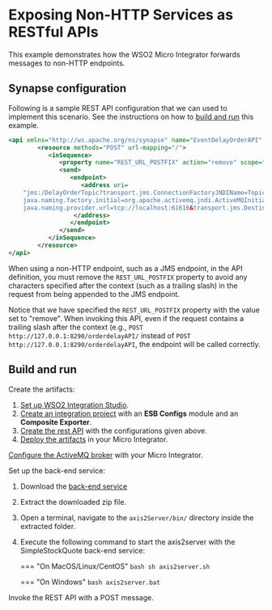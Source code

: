 # Exposing Non-HTTP Services as RESTful APIs
This example demonstrates how the WSO2 Micro Integrator forwards messages to non-HTTP endpoints.

## Synapse configuration

Following is a sample REST API configuration that we can used to implement this scenario. See the instructions on how to [build and run](#build-and-run) this example.

```xml
<api xmlns="http://ws.apache.org/ns/synapse" name="EventDelayOrderAPI" context="/orderdelayAPI"> 
        <resource methods="POST" url-mapping="/"> 
           <inSequence> 
              <property name="REST_URL_POSTFIX" action="remove" scope="axis2"></property> 
              <send> 
                 <endpoint> 
                    <address uri=
    "jms:/DelayOrderTopic?transport.jms.ConnectionFactoryJNDIName=TopicConnectionFactory&
    java.naming.factory.initial=org.apache.activemq.jndi.ActiveMQInitialContextFactory&
    java.naming.provider.url=tcp://localhost:61616&transport.jms.DestinationType=topic">
                  </address> 
                 </endpoint> 
              </send> 
           </inSequence> 
        </resource> 
</api>
```

When using a non-HTTP endpoint, such as a JMS endpoint, in the API definition, you must remove the `REST_URL_POSTFIX` property to avoid any characters specified after the context (such as a trailing slash) in the request from being appended to the JMS endpoint. 

Notice that we have specified the `REST_URL_POSTFIX` property with the value set to "remove". When invoking this API, even if the request contains a trailing slash after the context (e.g., `POST http://127.0.0.1:8290/orderdelayAPI/` instead of `POST  http://127.0.0.1:8290/orderdelayAPI`, the endpoint will be called correctly.

## Build and run

Create the artifacts:

1. [Set up WSO2 Integration Studio]({{base_path}}/integrate/develop/installing-wso2-integration-studio).
2. [Create an integration project]({{base_path}}/integrate/develop/create-integration-project) with an <b>ESB Configs</b> module and an <b>Composite Exporter</b>.
3. [Create the rest API]({{base_path}}/integrate/develop/creating-artifacts/creating-an-api) with the configurations given above.
4. [Deploy the artifacts]({{base_path}}/integrate/develop/deploy-artifacts) in your Micro Integrator.

[Configure the ActiveMQ broker]({{base_path}}/install-and-setup/setup/mi-setup/brokers/configure-with-activemq) with your Micro Integrator.

Set up the back-end service:

1. Download the [back-end service](https://github.com/wso2-docs/WSO2_EI/blob/master/Back-End-Service/axis2Server.zip)
2. Extract the downloaded zip file.
3. Open a terminal, navigate to the `axis2Server/bin/` directory inside the extracted folder.
4. Execute the following command to start the axis2server with the SimpleStockQuote back-end service:
   
      === "On MacOS/Linux/CentOS"
         ```bash
         sh axis2server.sh
         ```
          
      === "On Windows"
         ```bash
         axis2server.bat
         ```

Invoke the REST API with a POST message.